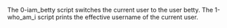 The 0-iam_betty script switches the current user to the user betty.
 The 1-who_am_i script  prints the effective username of the current user.
